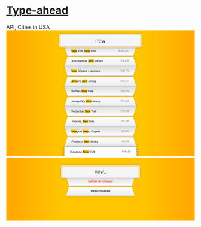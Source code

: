 # [Type-ahead](https://michal-w-dev.github.io/Type-ahead/)
API, Cities in USA
<br>
<img src="imgs/readme.png" width="700px">
<img src="imgs/readme2.png" width="700px">

